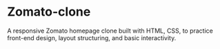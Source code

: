 # Zomato-clone
A responsive Zomato homepage clone built with HTML, CSS, to practice front-end design, layout structuring, and basic interactivity.
